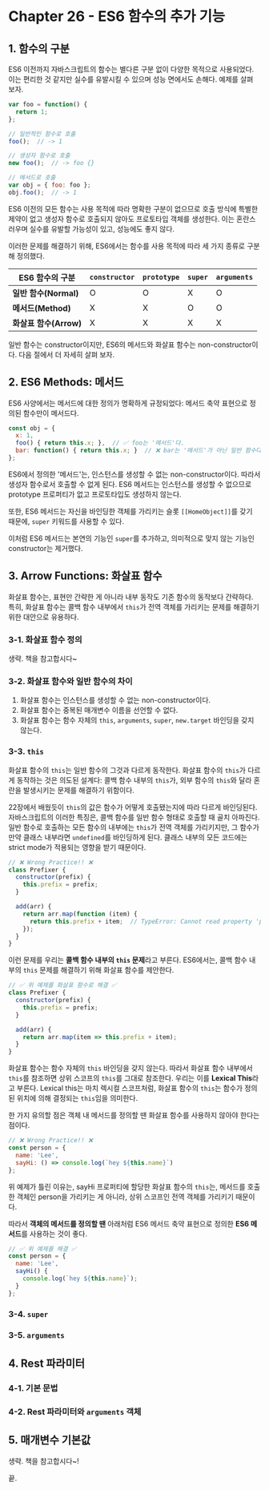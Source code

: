 # Chapter 26 - ES6 함수의 추가 기능
## 1. 함수의 구분
ES6 이전까지 자바스크립트의 함수는 별다른 구분 없이 다양한 목적으로 사용되었다. 이는 편리한 것 같지만 실수를 유발시킬 수 있으며 성능 면에서도 손해다. 예제를 살펴 보자.
```javascript
var foo = function() {
  return 1;
};

// 일반적인 함수로 호출
foo();  // -> 1

// 생성자 함수로 호출
new foo();  // -> foo {}

// 메서드로 호출
var obj = { foo: foo };
obj.foo();  // -> 1
```

ES6 이전의 모든 함수는 사용 목적에 따라 명확한 구분이 없으므로 호출 방식에 특별한 제약이 없고 생성자 함수로 호출되지 않아도 프로토타입 객체를 생성한다. 이는 혼란스러우며 실수를 유발할 가능성이 있고, 성능에도 좋지 않다.

이러한 문제를 해결하기 위해, ES6에서는 함수를 사용 목적에 따라 세 가지 종류로 구분해 정의했다.

|**ES6 함수의 구분**|`constructor`|`prototype`|`super`|`arguments`|
|-|-|-|-|-|
|**일반 함수(Normal)**|O|O|X|O|
|**메서드(Method)**|X|X|O|O|
|**화살표 함수(Arrow)**|X|X|X|X|

일반 함수는 constructor이지만, ES6의 메서드와 화살표 함수는 non-constructor이다. 다음 절에서 더 자세히 살펴 보자.

## 2. ES6 Methods: 메서드
ES6 사양에서는 메서드에 대한 정의가 명확하게 규정되었다: 메서드 축약 표현으로 정의된 함수만이 메서드다.
```javascript
const obj = {
  x: 1,
  foo() { return this.x; },  // ✅ foo는 '메서드'다.
  bar: function() { return this.x; }  // ❌ bar는 '메서드'가 아닌 일반 함수다.
};
```

ES6에서 정의한 '메서드'는, 인스턴스를 생성할 수 없는 non-constructor이다. 따라서 생성자 함수로서 호출할 수 없게 된다. ES6 메서드는 인스턴스를 생성할 수 없으므로 prototype 프로퍼티가 없고 프로토타입도 생성하지 않는다.

또한, ES6 메서드는 자신을 바인딩한 객체를 가리키는 슬롯 `[[HomeObject]]`를 갖기 때문에, `super` 키워드를 사용할 수 있다.

이처럼 ES6 메서드는 본연의 기능인 `super`를 추가하고, 의미적으로 맞지 않는 기능인 constructor는 제거했다.

## 3. Arrow Functions: 화살표 함수
화살표 함수는, 표현만 간략한 게 아니라 내부 동작도 기존 함수의 동작보다 간략하다. 특히, 화살표 함수는 콜백 함수 내부에서 `this`가 전역 객체를 가리키는 문제를 해결하기 위한 대안으로 유용하다.

### 3-1. 화살표 함수 정의
생략. 책을 참고합시다~

### 3-2. 화살표 함수와 일반 함수의 차이
1. 화살표 함수는 인스턴스를 생성할 수 없는 non-constructor이다.
2. 화살표 함수는 중복된 매개변수 이름을 선언할 수 없다.
3. 화살표 함수는 함수 자체의 `this`, `arguments`, `super`, `new.target` 바인딩을 갖지 않는다.

### 3-3. `this`
화살표 함수의 `this`는 일반 함수의 그것과 다르게 동작한다. 화살표 함수의 `this`가 다르게 동작하는 것은 의도된 설계다: 콜백 함수 내부의 `this`가, 외부 함수의 `this`와 달라 혼란을 발생시키는 문제를 해결하기 위함이다.

22장에서 배웠듯이 `this`의 값은 함수가 어떻게 호출됐는지에 따라 다르게 바인딩된다. 자바스크립트의 이러한 특징은, 콜백 함수를 일반 함수 형태로 호출할 때 골치 아파진다. 일반 함수로 호출하는 모든 함수의 내부에는 `this`가 전역 객체를 가리키지만, 그 함수가 만약 클래스 내부라면 `undefined`를 바인딩하게 된다. 클래스 내부의 모든 코드에는 strict mode가 적용되는 영향을 받기 때문이다.
```javascript
// ❌ Wrong Practice!! ❌
class Prefixer {
  constructor(prefix) {
    this.prefix = prefix;
  }

  add(arr) {
    return arr.map(function (item) {
      return this.prefix + item;  // TypeError: Cannot read property 'prefix' of undefined
    });
  }
}
```

이런 문제를 우리는 **콜백 함수 내부의 `this` 문제**라고 부른다. ES6에서는, 콜백 함수 내부의 `this` 문제를 해결하기 위해 화살표 함수를 제안한다.

```javascript
// ✅ 위 예제를 화살표 함수로 해결 ✅
class Prefixer {
  constructor(prefix) {
    this.prefix = prefix;
  }

  add(arr) {
    return arr.map(item => this.prefix + item);
  }
}
```

화살표 함수는 함수 자체의 `this` 바인딩을 갖지 않는다. 따라서 화살표 함수 내부에서 `this`를 참조하면 상위 스코프의 `this`를 그대로 참조한다. 우리는 이를 **Lexical This**라고 부른다. Lexical this는 마치 렉시컬 스코프처럼, 화살표 함수의 `this`는 함수가 정의된 위치에 의해 결정되는 `this`임을 의미한다.

한 가지 유의할 점은 객체 내 메서드를 정의할 땐 화살표 함수를 사용하지 않아야 한다는 점이다.
```javascript
// ❌ Wrong Practice!! ❌
const person = {
  name: 'Lee',
  sayHi: () => console.log(`hey ${this.name}`)
};
```
위 예제가 틀린 이유는, sayHi 프로퍼티에 할당한 화살표 함수의 `this`는, 메서드를 호출한 객체인 person을 가리키는 게 아니라, 상위 스코프인 전역 객체를 가리키기 때문이다.

따라서 **객체의 메서드를 정의할 땐** 아래처럼 ES6 메서드 축약 표현으로 정의한 **ES6 메서드**를 사용하는 것이 좋다.
```javascript
// ✅ 위 예제를 해결 ✅
const person = {
  name: 'Lee',
  sayHi() {
    console.log(`hey ${this.name}`);
  }
};
```

### 3-4. `super`
### 3-5. `arguments`

## 4. Rest 파라미터
### 4-1. 기본 문법
### 4-2. Rest 파라미터와 `arguments` 객체

## 5. 매개변수 기본값
생략. 책을 참고합시다~!

끝.
